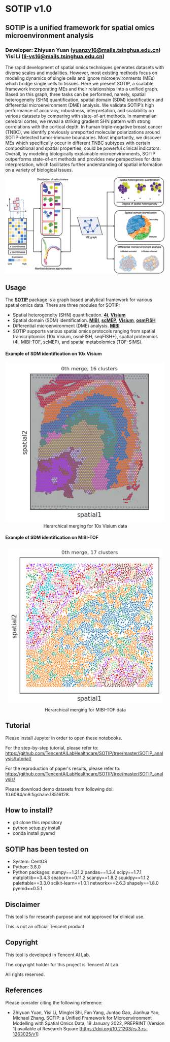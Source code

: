 # SOTIP  v1.0

## SOTIP is a unified framework for spatial omics microenvironment analysis

### Developer: Zhiyuan Yuan (yuanzy16@mails.tsinghua.edu.cn) Yisi Li (li-ys16@mails.tsinghua.edu.cn)

The rapid development of spatial omics techniques generates datasets with diverse scales and modalities. However, most existing methods focus on modeling dynamics of single cells and ignore microenvironments (MEs) which bridge single cells to tissues. Here we present SOTIP, a scalable framework incorporating MEs and their relationships into a unified graph. Based on this graph, three tasks can be performed, namely, spatial heterogeneity (SHN) quantification, spatial domain (SDM) identification and differential microenvironment (DME) analysis. We validate SOTIP’s high performance of accuracy, robustness, interpretation, and scalability on various datasets by comparing with state-of-art methods. In mammalian cerebral cortex, we reveal a striking gradient SHN pattern with strong correlations with the cortical depth. In human triple-negative breast cancer (TNBC), we identify previously unreported molecular polarizations around SOTIP-detected tumor-immune boundaries. Most importantly, we discover MEs which specifically occur in different TNBC subtypes with certain compositional and spatial properties, could be powerful clinical indicators. Overall, by modeling biologically explainable microenvironments, SOTIP outperforms state-of-art methods and provides new perspectives for data interpretation, which facilitates further understanding of spatial information on a variety of biological issues.

![SOTIP workflow](SOTIP_analysis/images/workflow.png)


## Usage

The [**SOTIP**](https://github.com/TencentAILabHealthcare/SOTIP) package is a graph based analytical framework for various spatial omics data. There are three modules for SOTIP:

- Spatial heterogeneity (SHN) quantification. [**4i**](https://github.com/TencentAILabHealthcare/SOTIP/tree/master/SOTIP_analysis/tutorial/4i_HeLa.ipynb),  [**Visium**](https://github.com/yuanzhiyuan/SOTIP/tree/master/SOTIP_analysis/tutorial/Visium_Zebrafish.ipynb)
- Spatial domain (SDM) identification. [**MIBI**](https://github.com/TencentAILabHealthcare/SOTIP/tree/master/SOTIP_analysis/tutorial/MIBI_TNBC.ipynb),  [**scMEP**](https://github.com/yuanzhiyuan/SOTIP/tree/master/SOTIP_analysis/tutorial/scMEP_CLCC.ipynb),  [**Visium**](https://github.com/yuanzhiyuan/SOTIP/tree/master/SOTIP_analysis/tutorial/Visium_Cortex.ipynb),  [**osmFISH**](https://github.com/yuanzhiyuan/SOTIP/tree/master/SOTIP_analysis/tutorial/osmFISH_cortex.ipynb)
- Differential microenvironment (DME) analysis. [**MIBI**](https://github.com/TencentAILabHealthcare/SOTIP/tree/master/SOTIP_analysis/MIBI_TNBC/DMA_TNBC.ipynb)
- SOTIP supports various spatial omics protocols ranging from spatial transcriptomics (10x Visium, osmFISH, seqFISH+), spatial proteomics (4i, MIBI-TOF, scMEP), and spatial metabolomics (TOF-SIMS).

#### Example of SDM identification on 10x Visium

<p align="center">
<img src="SOTIP_analysis/images/merge_Visium.gif"/>
<br>
Herarchical merging for 10x Visium data
</p>

#### Example of SDM identification on MIBI-TOF

<p align="center">
<img src="SOTIP_analysis/images/merge_MIBI.gif"/>
<br>
Herarchical merging for MIBI-TOF data
</p>

## Tutorial
Please install Jupyter in order to open these notebooks.

For the step-by-step tutorial, please refer to: 
<br>
https://github.com/TencentAILabHealthcare/SOTIP/tree/master/SOTIP_analysis/tutorial/
<br>

For the reproduction of paper's results, please refer to:
<br>
https://github.com/TencentAILabHealthcare/SOTIP/tree/master/SOTIP_analysis/
<br>

Please download demo datasets from following doi: 
<br>
10.6084/m9.figshare.18516128.
<br>

## How to install?
- git clone this repository
- python setup.py install
- conda install pyemd

## SOTIP has been tested on

- System: CentOS
- Python: 3.8.0
- Python packages: numpy==1.21.2 pandas==1.3.4 scipy==1.7.1 matplotlib==3.4.3 seaborn==0.11.2 scanpy==1.8.2  squidpy==1.1.2 palettable==3.3.0 scikit-learn==1.0.1 networkx==2.6.3 shapely==1.8.0 pyemd==0.5.1

## Disclaimer

This tool is for research purpose and not approved for clinical use.

This is not an official Tencent product.

## Copyright

This tool is developed in Tencent AI Lab.

The copyright holder for this project is Tencent AI Lab.

All rights reserved.


## References

Please consider citing the following reference:

- Zhiyuan Yuan, Yisi Li, Minglei Shi, Fan Yang, Juntao Gao, Jianhua Yao, Michael Zhang. SOTIP: a Unified Framework for Microenvironment Modelling with Spatial Omics Data, 19 January 2022, PREPRINT (Version 1) available at Research Square [https://doi.org/10.21203/rs.3.rs-1263025/v1]

<br>

